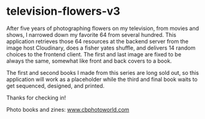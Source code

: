 # television-flowers-v3

After five years of photographing flowers on my television, from movies and shows, I narrowed down my favorite 64 from several hundred. 
This application retrieves those 64 resources at the backend server from the image host Cloudinary, does a fisher yates shuffle, and delivers 14 random 
choices to the frontend client. The first and last image are fixed to be always the same, somewhat like front and back covers to a book. 

The first and second books I made from this series are long sold out, so this application will work as a placeholder while the third 
and final book waits to get sequenced, designed, and printed. 

Thanks for checking in! 

Photo books and zines: www.cbphotoworld.com

